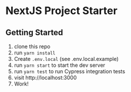 # NextJS Project Starter

## Getting Started

1. clone this repo
1. run `yarn install`
1. Create `.env.local` (see .env.local.example)
1. run `yarn start` to start the dev server
1. run `yarn test` to run Cypress integration tests
1. visit http://localhost:3000
1. Work!

